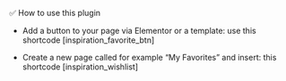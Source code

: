 ✅ How to use this plugin
- Add a button to your page via Elementor or a template: use this shortcode [inspiration_favorite_btn]

- Create a new page called for example “My Favorites” and insert: this shortcode [inspiration_wishlist]
